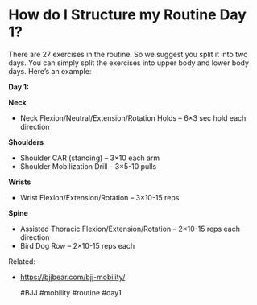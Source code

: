 # How do I Structure my Routine Day 1?

There are 27 exercises in the routine. So we suggest you split it into two days.
You can simply split the exercises into upper body and lower body days. Here’s an example:

**Day 1:**

**Neck**

- Neck Flexion/Neutral/Extension/Rotation Holds – 6×3 sec hold each direction

**Shoulders**

- Shoulder CAR (standing) – 3×10 each arm
- Shoulder Mobilization Drill – 3×5-10 pulls

**Wrists**

- Wrist Flexion/Extension/Rotation – 3×10-15 reps

**Spine**

- Assisted Thoracic Flexion/Extension/Rotation – 2×10-15 reps each direction
- Bird Dog Row – 2×10-15 reps each

Related:
 - https://bjjbear.com/bjj-mobility/

    #BJJ #mobility #routine #day1
